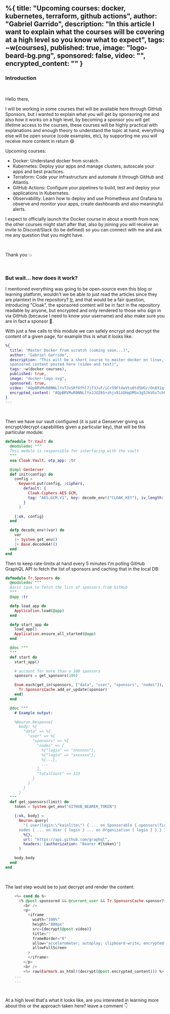 %{
  title: "Upcoming courses: docker, kubernetes, terraform, github actions",
  author: "Gabriel Garrido",
  description: "In this article I want to explain what the courses will be covering at a high level so you know what to
  expect",
  tags: ~w(courses),
  published: true,
  image: "logo-beard-bg.png",
  sponsored: false,
  video: "",
  encrypted_content: ""
}
---

### **Introduction**
<br />

Hello there,

I will be working in some courses that will be available here through GitHub Sponsors, but I wanted to explain what you
will get by sponsoring me and also how it works on a high level, by becoming a sponsor you will get lifetime access to
the courses, these courses will be highly practical with explanations and enough theory to understand the topic at hand, 
everything else will be open source (code examples, etc), by supporting me you will receive more content in return
😄 
<br />

Upcoming courses:
* Docker: Understand docker from scratch.
* Kubernetes: Deploy your apps and manage clusters, autoscale your apps and best practices.
* Terraform: Code your infrastructure and automate it through GitHub and Atlantis.
* GitHub Actions: Configure your pipelines to build, test and deploy your applications in Kubernetes.
* Observability: Learn how to deploy and use Prometheus and Grafana to observe and monitor your apps, create dashboards
  and also meaningful alerts.

I expect to officially launch the Docker course in about a month from now, the other courses might start after that,
also by joining you will receive an invite to Discord/Slack (to be defined) so you can connect with me and ask me any
question that you might have. 

<br />

Thank you 💥

<br />

### **But wait... how does it work?**

I mentioned everything was going to be open-source even this blog or learning platform, wouldn't we be able to just read
the articles since they are plaintext in the repository? [tr](https://github.com/kainlite/tr), and that would be a fair
question, introducing "Cloak", the sponsored content will be in fact in the repository readable by anyone, but encrypted
and only rendered to those who sign in via GitHub (because I need to know your username) and also make sure you are in
fact a sponsor 🥲. 

With just a few calls to this module we can safely encrypt and decrypt the content of a given page, for example this is
what it looks like:
<br />

```elixir
%{
  title: "Master Docker from scratch (coming soon...)",
  author: "Gabriel Garrido",
  description: "This will be a short course to master docker on linux, it will consist of 3 parts and the first
  sponsored content posted here (video and text)",
  tags: ~w(docker courses),
  published: true,
  image: "docker-logo.svg",
  sponsored: true,
  video: "AQpBRVMuR0NNLlYxTJxSRfOfhl7jf3JuF/iCr59Ft4wVtu0td5HG//On8X1qfAwkUvdCST8aXPtgFedBaVfkKIATz1TgZNoe9R17SdiB066J",
  encrypted_content: "AQpBRVMuR0NNLlYxJJUZ6S+zhjv81zDHqUMSo3g5JkVGsTchQlKfB7fZfxg//hMIyX/XsUCygsFRr+MFlpw0vne8FxO2Si6jshOw8lKDMNvoXioHNmgQeozlahuIce0+D0NCh5vFFsbJIi//TTpac1coUdiEbReH94yDQ07V4O848C5J7F5JjZslhGekKVjq0eT3T7PmIibJfii391tqgYUBHIg/jpY2LifxzgrHW5jaFRzrsIZNuCiBF1M4lUjSORF01aPgT68s1vHcG/+r0LE8EsCsHRT9VDvKl0F6ntgwoTUY/OSqONCbkzE2wfWsy5jGGV3YN8jCkMYIWi7FylgpCrMbb99DfNIKRA37GpvoLx08+X8YPbBRHoL1Gs3JGIi91UBAMQ=="
}
---
```

<br />

Then we have our vault configured (it is just a Genserver giving us encrypt/decrypt capabilities given a particular key), that will be this particular module:
```elixir
defmodule Tr.Vault do
  @moduledoc """
  This module is responsible for interfacing with the vault
  """
  use Cloak.Vault, otp_app: :tr

  @impl GenServer
  def init(config) do
    config =
      Keyword.put(config, :ciphers,
        default: {
          Cloak.Ciphers.AES.GCM,
          tag: "AES.GCM.V1", key: decode_env!("CLOAK_KEY"), iv_length: 12
        }
      )

    {:ok, config}
  end

  defp decode_env!(var) do
    var
    |> System.get_env()
    |> Base.decode64!()
  end
end
```

Then to keep rate-limits at hand every 5 minutes I'm polling GitHub GraphQL API to fetch the list of sponsors and
caching that in the local DB:
```elixir
defmodule Tr.Sponsors do
  @moduledoc """
  Basic task to fetch the list of sponsors from GitHub
  """
  @app :tr

  defp load_app do
    Application.load(@app)
  end

  defp start_app do
    load_app()
    Application.ensure_all_started(@app)
  end

  @doc """
  """
  def start do
    start_app()

    # account for more than a 100 sponsors
    sponsors = get_sponsors(100)

    Enum.each(get_in(sponsors, ["data", "user", "sponsors", "nodes"]), fn sponsor ->
      Tr.SponsorsCache.add_or_update(sponsor)
    end)
  end

  @doc """
    # Example output:

    %Neuron.Response{
      body: %{
        "data" => %{
          "user" => %{
            "sponsors" => %{
              "nodes" => [
                %{"login" => "nnnnnnn"},
                %{"login" => "xxxxxxx"},
                %{...},
                ...
              ],
              "totalCount" => 123
            }
          }
        }
      }
  """
  def get_sponsors(limit) do
    token = System.get_env("GITHUB_BEARER_TOKEN")

    {:ok, body} =
      Neuron.query(
        "{ user(login:\"kainlite\") { ... on Sponsorable { sponsors(first: #{limit}) { totalCount
      nodes { ... on User { login } ... on Organization { login } } } } } }",
        %{},
        url: "https://api.github.com/graphql",
        headers: [authorization: "Bearer #{token}"]
      )

    body.body
  end
end
```
<br />

The last step would be to just decrypt and render the content:
```elixir
    <%= cond do %>
      <% @post.sponsored && @current_user && Tr.SponsorsCache.sponsor?(@current_user.github_username) -> %>
        <br />
        <p>
          <iframe
            width="100%"
            height="800px"
            src={decrypt(@post.video)}
            title=""
            frameBorder="0"
            allow="accelerometer; autoplay; clipboard-write; encrypted-media; gyroscope; picture-in-picture; web-share"
            allowFullScreen
          >
          </iframe>
        </p>
        <br />
        <%= raw(Earmark.as_html!(decrypt(@post.encrypted_content))) %>
    ...
    ...
```
<br />

At a high level that's what it looks like, are you interested in learning more about this or the approach taken here?
leave a comment 👇

<br />
